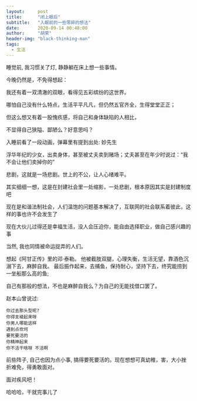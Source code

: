 ```yaml
---
layout:     post
title:      "闭上眼后"
subtitle:   "入眠前的一些零碎的想法"
date:       2020-09-14 00:48:00
author:     "胡荣"
header-img: "black-thinking-man"
tags:
  - 生活
---
```


睡觉前, 我习惯关了灯, 静静躺在床上想一些事情。

今晚仍然是，不免得想起：

我还有着一双清澈的双眼，看得见五彩缤纷的这世界。

哪怕自己没有什么特点，生活平平凡凡，但仍然五官齐全，生得堂堂正正；

但这么想又有着一股愧疚感，将自己和身体缺陷的人相比，

不显得自己狭隘、鄙陋么？好意思吗？

入睡前看了一段动画，弹幕里有提到出处: 妙先生

浮华年纪的少女，出卖身体，甚至被丈夫卖到赌场；丈夫甚至在年少时说过：“我不会让他们卖掉你的”

悲剧，这就是一场悲剧。世上的不公，让人心绪难平。

其实细细一想，这是在封建社会里一处缩影，一处悲剧，根本原因其实是封建制度吧

现在是和谐法制社会，人们温饱的问题基本解决了，互联网的社会联系着彼此，这样的事也许不会发生了

现在大伙儿过得还是幸福生活，没人会压迫你，能自由选择职业，做自己感兴趣的事

当然, 我也同情被命运捉弄的人们。

想起《阿甘正传》里的邓·泰勒。
他被截肢双腿，心理失衡，生活无望，靠酒色沉溺下去，麻醉自我。
最后振作起来，去捕鱼，保持耐心，坚持下去，终究能捞到一坐船那么高的鱼;

自己有那般的想法，不也是麻醉自我么？为自己的无能找借口罢了。

赵本山曾说过:
```
你过去那头型呢?
你得支棱起来呀
你男人哪能这样
遇到点坎坷
要死要活的
你精神起来
你不活干啥呀 不活啊
```

前些阵子, 自己也因为点小事, 搞得要死要活的。现在想想可真幼稚，害，大小挫折难免，得勇敢面对。

面对疾风吧！

哈哈哈，干就完事儿了